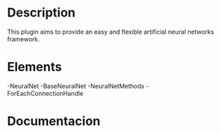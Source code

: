 <h1>Description</h1>
This plugin aims to provide an easy and flexible artificial neural networks framework.

<h1>Elements</h1>
-NeuralNet<n>
-BaseNeuralNet
-NeuralNetMethods
-ForEachConnectionHandle
  
<h1>Documentacion</h1>

  
